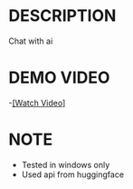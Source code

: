 # DESCRIPTION

Chat with ai  



# DEMO VIDEO


 -[[Watch Video]](https://www.veed.io/view/3bb43f81-e66e-45dd-8ba5-200850cca950)

# NOTE

 * Tested in windows only
 *  Used api from huggingface



